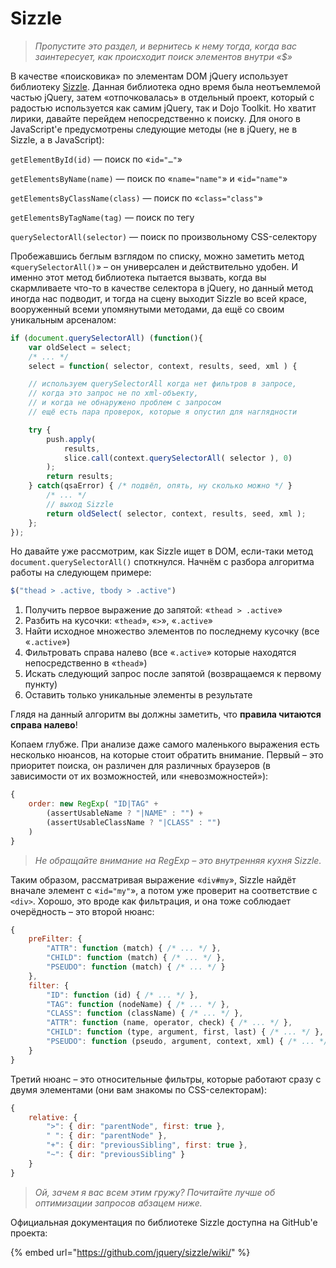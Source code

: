 # Sizzle

> _Пропустите это раздел, и вернитесь к нему тогда, когда вас заинтересует, как происходит поиск элементов внутри «$»_

В качестве «поисковика» по элементам DOM jQuery использует библиотеку [Sizzle](https://github.com/jquery/sizzle/wiki). Данная библиотека одно время была неотъемлемой частью jQuery, затем «отпочковалась» в отдельный проект, который с радостью используется как самим jQuery, так и Dojo Toolkit. Но хватит лирики, давайте перейдем непосредственно к поиску. Для оного в JavaScript'е предусмотрены следующие методы (не в jQuery, не в Sizzle, а в JavaScript):

`getElementById(id)` — поиск по «`id="…"`»

`getElementsByName(name)` — поиск по «`name="name"`» и «`id="name"`»

`getElementsByClassName(class)` — поиск по «`class="class"`»

`getElementsByTagName(tag)` — поиск по тегу

`querySelectorAll(selector)` — поиск по произвольному CSS-селектору

Пробежавшись беглым взглядом по списку, можно заметить метод «`querySelectorAll()`» – он универсален и действительно удобен. И именно этот метод библиотека пытается вызвать, когда вы скармливаете что-то в качестве селектора в jQuery, но данный метод иногда нас подводит, и тогда на сцену выходит Sizzle во всей красе, вооруженный всеми упомянутыми методами, да ещё со своим уникальным арсеналом:

```javascript
if (document.querySelectorAll) (function(){
    var oldSelect = select;
    /* ... */
    select = function( selector, context, results, seed, xml ) {

    // используем querySelectorAll когда нет фильтров в запросе,
    // когда это запрос не по xml-объекту,
    // и когда не обнаружено проблем с запросом
    // ещё есть пара проверок, которые я опустил для наглядности

    try {    
        push.apply(
            results,            
            slice.call(context.querySelectorAll( selector ), 0)        
        );
        return results;
    } catch(qsaError) { /* подвёл, опять, ну сколько можно */ }
        /* ... */
        // выход Sizzle
        return oldSelect( selector, context, results, seed, xml );
    };
});
```

Но давайте уже рассмотрим, как Sizzle ищет в DOM, если-таки метод `document.querySelectorAll()` споткнулся. Начнём с разбора алгоритма работы на следующем примере:

```javascript
$("thead > .active, tbody > .active")
```

1. Получить первое выражение до запятой: «`thead > .active`»
2. Разбить на кусочки: «`thead`», «`>`», «`.active`»
3. Найти исходное множество элементов по последнему кусочку (все «`.active`»)
4. Фильтровать справа налево (все «`.active`» которые находятся непосредственно в «`thead`»)
5. Искать следующий запрос после запятой (возвращаемся к первому пункту)
6. Оставить только уникальные элементы в результате

Глядя на данный алгоритм вы должны заметить, что **правила читаются справа налево**!

Копаем глубже. При анализе даже самого маленького выражения есть несколько нюансов, на которые стоит обратить внимание. Первый – это приоритет поиска, он различен для различных браузеров (в зависимости от их возможностей, или «невозможностей»):

```javascript
{
    order: new RegExp( "ID|TAG" +
        (assertUsableName ? "|NAME" : "") +
        (assertUsableClassName ? "|CLASS" : "")
    )
}
```

> _Не обращайте внимание на RegExp – это внутренняя кухня Sizzle._

Таким образом, рассматривая выражение «`div#my`», Sizzle найдёт вначале элемент с «`id="my"`», а потом уже проверит на соответствие с `<div>`. Хорошо, это вроде как фильтрация, и она тоже соблюдает очерёдность – это второй нюанс:

```javascript
{
    preFilter: {    
        "ATTR": function (match) { /* ... */ },
        "CHILD": function (match) { /* ... */ },
        "PSEUDO": function (match) { /* ... */ }
    },    
    filter: {    
        "ID": function (id) { /* ... */ },
        "TAG": function (nodeName) { /* ... */ },
        "CLASS": function (className) { /* ... */ },
        "ATTR": function (name, operator, check) { /* ... */ },
        "CHILD": function (type, argument, first, last) { /* ... */ },
        "PSEUDO": function (pseudo, argument, context, xml) { /* ... */ }
    }
}
```

Третий нюанс – это относительные фильтры, которые работают сразу с двумя элементами (они вам знакомы по CSS-селекторам):

```javascript
{
    relative: {    
        ">": { dir: "parentNode", first: true },    
        " ": { dir: "parentNode" },    
        "+": { dir: "previousSibling", first: true },    
        "~": { dir: "previousSibling" }    
    }
}
```

> _Ой, зачем я вас всем этим гружу? Почитайте лучше об оптимизации запросов абзацем ниже._

Официальная документация по библиотеке Sizzle доступна на GitHub'е проекта:

{% embed url="https://github.com/jquery/sizzle/wiki/" %}
